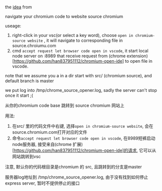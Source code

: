 the [idea](https://chaopeng.me/blog/2017/03/02/Chrome-Dev-Tools.html) from 

navigate your chromium code to website source chromium

useage:
1. right-click in your vsc(or select a key word), choose `open in chromium-source website` , it will navigate to corresponding file in source.chroiumu.com
2. cmd `accept request let browser code open in vscode`, it start local node server on :8989 that receive request from (chrome extension)[https://github.com/han837951112/chromium-open-ide] to open file in vscode. 

note that we assume you a in a dir start with src/ (chromium source), and default branch is master

we put log into /tmp/chrome_source_opener.log, sadly the server can't stop once it start ;(

从你的chromium code base 跳转到 source chromium 网站上

用法:
1. 在src/ 里的代码文件中右键, 选择`open in chromium-source website`, 会在source.chromium.com打开对应的文件
2. 命令`accept request let browser code open in vscode`, 在8989短裤启动node服务器, 接受来自(chrome 扩展)[https://github.com/han837951112/chromium-open-ide]的请求, 它可以从网站跳转到vsc

注意, 默认你的代码根目录是chromium 的 src, 且跳转到的分支是master

服务器log地址到 /tmp/chrome_source_opener.log, 由于没有找到如何停止express server, 暂时不提供停止的接口
